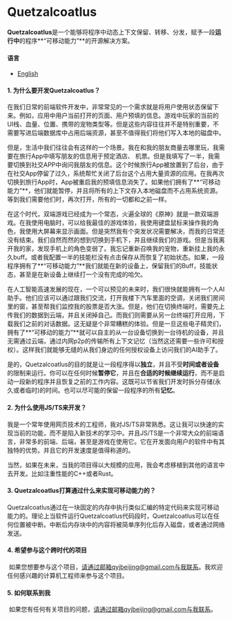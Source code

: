 # Quetzalcoatlus

​	**Quetzalcoatlus**是一个能够将程序中动态上下文保留、转移、分发，赋予一段**运行中**的程序**“可移动能力”**的开源解决方案。

#### 语言

* [English](../README.md)

#### 1. 为什么要开发Quetzalcoatlus？

​	在我们日常的前端软件开发中，非常常见的一个需求就是将用户使用状态保留下来。例如，应用中用户当前打开的页面、用户预填的信息。游戏中玩家的当前的UI栈、血量、位置、携带的宠物类型等。但是这些内容往往并不是特别重要，不需要写进后端数据库中占用后端资源，甚至不值得我们将他们写入本地的磁盘中。

​	但是，生活中我们往往会有这样的一个场景。我在和我的朋友商量去哪里玩，我需要在旅行App中填写朋友的信息用于预定酒店、 机票。但是我填写了一半，我需要切换到社交APP中询问我朋友的信息。这个时候旅行App被放置到了后台，由于在社交App停留了过久，系统帮忙关闭了后台这个占用大量资源的应用。在我再次切换到旅行App时，App被重启我的预填信息消失了。如果他们拥有了**“可移动能力”**，他们就能暂停，并且将所有的上下文存入本地磁盘而不占用系统资源。等到我们需要他们时，再次打开，所有的一切都和之前一样。

​	在这个时代，双端游戏已经成为一个常态，火遍全球的《原神》就是一款双端游戏。在我使用电脑时，可以给我最佳的游戏体验，我使用键盘鼠标来操作我的角色，我使用大屏幕来显示画面。但是突然我有个突发状况需要解决，而我的日常还没有结束。我们自然而然的想到切换到手机下，并且继续我们的游戏。但是当我离开我的家，发现手机上的角色变弱了。我忘记重新召唤我的宠物，重新挂上我的永久buff。或者我配置一半的技能栏没有点击保存从而恢复了初始状态。如果，一段程序拥有了**“可移动能力”**我们就能在新的设备上，保留我们的Buff，技能状态，甚至是在新设备上继续打一个没有完成的哈欠。

​	在人工智能高速发展的现在，一个可以预见的未来时，我们很快就能拥有一个人AI助手。他们应该可以通过跟我们交流，打开我楼下汽车里面的空调，关闭我们房间里的窗，甚至帮我们监控我的股票是否大涨。但是，他们在切换终端时，需要先上传我们的数据到云端，并且关闭掉自己。而我们则需要从另一台终端打开应用，下载我们之前的对话数据。这无疑是个非常糟糕的体验。但是一旦这些电子精灵们，拥有了**“可移动的能力”**就可以自主的从一台设备切换到一台待机的设备，并且无需通过云端，通过内网p2p的传输所有上下文记忆（当然这还需要一些许可和授权）。这样我们就能够无缝的从我们身边的任何授权设备上访问我们的AI助手了。

​	是的，Quetzalcoatlus的目的就是让一段程序得以**独立**，并且不受**时间或者设备**的限制来运行。你可以在任何时候**暂停它**，并且在**合适的时候继续运行**，而不是启动一段新的程序并且恢复之前的工作内容。这既可以节省我们开发时拆分存储(永久或者临时)的时间。也可以尽可能的保留一段程序的所有**记忆**。



#### 2. 为什么使用JS/TS来开发？

​	我是一个常年使用网页技术的工程师，我对JS/TS非常熟悉。这让我可以快速的实现当前的功能，而不是陷入新技术的学习中。并且JS/TS是一个非常大众的前端语言，非常多的前端、后端，甚至是游戏在使用它。它在开发面向用户的软件中有其独特的优势。并且它的开发速度是值得称道的。

​	当然，如果在未来，当我的项目得以大规模的应用，我会考虑移植到其他的语言中去开发。比如注重性能的C++或者Rust。



#### 3. Quetzalcoatlus打算通过什么来实现可移动能力的？

​	Quetzalcoatlus通过在一块固定的内存中执行类似汇编的特定代码来实现可移动能力的。理论上当软件运行Quetzalcoatlus代码段时，Quetzalcoatlus可以在任何位置被中断。中断后内存块中的内容将被简单序列化后存入磁盘，或者通过网络发送。



#### 4. 希望参与这个跨时代的项目

​	如果您想要参与这个项目，请通过邮箱qyjbeijing@gmail.com与我联系。我欢迎任何感兴趣的计算机工程师来参与这个项目。



#### 5. 如何联系到我

​	如果您有任何有关项目的问题，请通过邮箱qyjbeijing@gmail.com与我联系。



